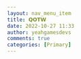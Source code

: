```yaml
---
layout: nav_menu_item
title: 𝗤𝗢𝗧𝗪
date: 2022-10-27 11:33
author: yeahgamesdevs
comments: true
categories: [Primary]
---
```


